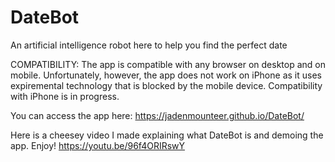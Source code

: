 # DateBot
An artificial intelligence robot here to help you find the perfect date

COMPATIBILITY: The app is compatible with any browser on desktop and on mobile. Unfortunately, however, the app does not work on iPhone as it uses expiremental technology
that is blocked by the mobile device. Compatibility with iPhone is in progress.

You can access the app here: https://jadenmounteer.github.io/DateBot/

Here is a cheesey video I made explaining what DateBot is and demoing the app. Enjoy!
https://youtu.be/96f4ORIRswY
